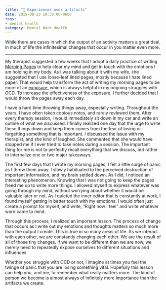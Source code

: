 ```yaml
---
title: "💮 Experiences over artifacts"
date: 2019-08-23 10:30:00-0600
tags:
- mental health
category: Mental Work Health
---
```


While there are cases in which the output of an activity matters a great deal, in much of life the infinitesimal changes that occur in you matter even more.

***

My therapist suggested a few weeks that I adopt a daily practice of writing [Morning Pages](https://juliacameronlive.com/basic-tools/morning-pages/) to help clear my mind and get in touch with the emotions I am holding in my body. As I was talking about it with my wife, she suggested that I use loose-leaf lined pages, mostly because I hate lined paper. That would help transform the act of writing my morning pages to be more of an [exposure](https://en.m.wikipedia.org/wiki/Exposure_therapy), which is always helpful in my ongoing struggles with OCD. To increase the effectiveness of the exposure, I further decided that I would throw the pages away each day.

I have a hard time throwing things away, especially writing. Throughout the years, I have often taken copious notes, and rarely reviewed them. After every therapy session, I would immediately sit down in my car and write an outline of what we discussed. I finally realized one day that the urge to write these things down and keep them comes from the fear of losing or forgetting something that is important. I discussed the issue with my therapist, and she kind of laughed. She commented that she would have stopped me if I ever tried to take notes during a session. The important thing for me is not to perfectly recall everything that we discuss, but rather to internalize one or two major takeaways.

The first few days that I wrote my morning pages, I felt a little surge of panic as I threw them away. I slowly habituated to the perceived destruction of important information, and my brain settled down. As I did, I noticed an interesting phenomenon. Knowing that I was not going to keep the pages freed me up to write more things. I allowed myself to express whatever was going through my mind, without worrying about whether it would be valuable later or not. As I quieted the inner editor that is constantly at work, I found myself getting in better touch with my emotions. I would often just create a prompt for myself, and write, “Right now I feel” and write whatever word came to mind.

Through this process, I realized an important lesson. The process of change that occurs as I write out my emotions and thoughts matters so much more than the output I create. This is true in so many areas of life. As we interact with each other, we are constantly changing each other. We are the result of all of those tiny changes. If we want to be different than we are now, we merely need to repeatedly expose ourselves to different situations and influences.

Whether you struggle with OCD or not, I imagine at times you feel the twinge of panic that you are losing something vital. Hopefully this lesson can help you, and me, to remember what really matters more. The kind of person we become is almost always of infinitely more importance than the artifacts we create.